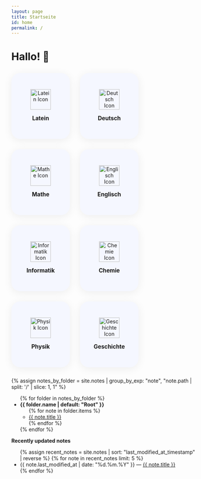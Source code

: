 ```yaml
---
layout: page
title: Startseite
id: home
permalink: /
---
```


# Hallo! 🌱

<style>
.subject-grid {
  display: flex;
  flex-wrap: wrap;
  gap: 2em;
  row-gap: 2em; /* Gleicher Abstand zwischen Zeilen wie Spalten */
  justify-content: flex-start;
  margin-bottom: 2em;
  margin-top: 2em; /* Standard margin unter h1 */
}
.subject-card {
  background: #f5f7ff;
  border-radius: 24px;
  box-shadow: 0 4px 24px #0001;
  width: 160px;
  height: 180px;
  display: flex;
  flex-direction: column;
  align-items: center;
  justify-content: center;
  margin-bottom: 0; /* Kein zusätzlicher Abstand, gap übernimmt das */
  transition: transform 0.15s;
  text-align: center;
  text-decoration: none;
  color: inherit;
}
.subject-card:hover {
  transform: translateY(-4px) scale(1.04);
  box-shadow: 0 8px 32px #0002;
}
.subject-card img {
  width: 56px;
  height: 56px;
  margin-bottom: 1em;
}
.subject-title {
  font-weight: bold;
  font-size: 1.1em;
  margin-bottom: 0.3em;
}
</style>

<div class="subject-grid">
  <a class="subject-card internal-link" href="{{ site.baseurl }}/Latein">
    <img src="https://cdn-icons-png.flaticon.com/512/2721/2721271.png" alt="Latein Icon"/>
    <div class="subject-title">Latein</div>
  </a>
  <a class="subject-card internal-link" href="{{ site.baseurl }}/Deutsch">
    <img src="https://cdn-icons-png.flaticon.com/512/2721/2721266.png" alt="Deutsch Icon"/>
    <div class="subject-title">Deutsch</div>
  </a>
  <a class="subject-card internal-link" href="{{ site.baseurl }}/Mathe">
    <img src="https://cdn-icons-png.flaticon.com/512/2721/2721275.png" alt="Mathe Icon"/>
    <div class="subject-title">Mathe</div>
  </a>
  <a class="subject-card internal-link" href="{{ site.baseurl }}/Englisch">
    <img src="https://cdn-icons-png.flaticon.com/512/2721/2721273.png" alt="Englisch Icon"/>
    <div class="subject-title">Englisch</div>
  </a>
  <a class="subject-card internal-link" href="{{ site.baseurl }}/Informatik">
    <img src="https://cdn-icons-png.flaticon.com/512/2721/2721277.png" alt="Informatik Icon"/>
    <div class="subject-title">Informatik</div>
  </a>
  <a class="subject-card internal-link" href="{{ site.baseurl }}/Chemie">
    <img src="https://cdn-icons-png.flaticon.com/512/2721/2721281.png" alt="Chemie Icon"/>
    <div class="subject-title">Chemie</div>
  </a>
  <a class="subject-card internal-link" href="{{ site.baseurl }}/Physik">
    <img src="https://cdn-icons-png.flaticon.com/512/2721/2721267.png" alt="Physik Icon"/>
    <div class="subject-title">Physik</div>
  </a>
  <a class="subject-card internal-link" href="{{ site.baseurl }}/Geschichte">
    <img src="https://cdn-icons-png.flaticon.com/512/2721/2721274.png" alt="Geschichte Icon"/>
    <div class="subject-title">Geschichte</div>
  </a>
</div>


<!-- <strong>Alle Notizen nach Ordnern</strong> -->

{% assign notes_by_folder = site.notes | group_by_exp: "note", "note.path | split: '/' | slice: 1, 1" %}
<ul>
  {% for folder in notes_by_folder %}
    <li>
      <strong>{{ folder.name | default: "Root" }}</strong>
      <ul>
        {% for note in folder.items %}
          <li>
            <a class="internal-link" href="{{ site.baseurl }}{{ note.url }}">{{ note.title }}</a>
          </li>
        {% endfor %}
      </ul>
    </li>
  {% endfor %}
</ul>


<strong>Recently updated notes</strong>

<ul>
  {% assign recent_notes = site.notes | sort: "last_modified_at_timestamp" | reverse %}
  {% for note in recent_notes limit: 5 %}
    <li>
      {{ note.last_modified_at | date: "%d.%m.%Y" }} — <a class="internal-link" href="{{ site.baseurl }}{{ note.url }}">{{ note.title }}</a>
    </li>
  {% endfor %}
</ul>

<style>
  .wrapper {
    max-width: 46em;
  }
</style>
